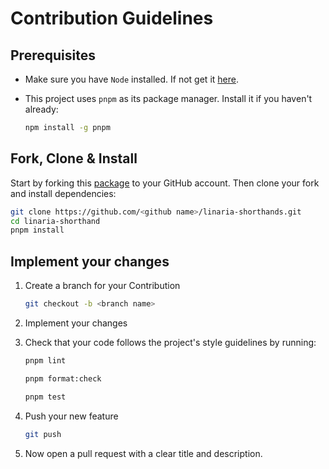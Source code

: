 # Contribution Guidelines

## Prerequisites

- Make sure you have `Node` installed.
  If not get it [here](https://nodejs.org/de/download).

- This project uses `pnpm` as its package manager. Install it if you haven't already:

  ```sh
  npm install -g pnpm
  ```

## Fork, Clone & Install

Start by forking this [package](https://github.com/pipisso/linaria-shorthands) to your GitHub account. Then clone your fork and install dependencies:

```sh
git clone https://github.com/<github name>/linaria-shorthands.git
cd linaria-shorthand
pnpm install
```

## Implement your changes

1. Create a branch for your Contribution

   ```bash
   git checkout -b <branch name>
   ```

2. Implement your changes

3. Check that your code follows the project's style guidelines by running:

   ```bash
   pnpm lint
   ```

   ```bash
   pnpm format:check
   ```

   ```bash
   pnpm test
   ```

4. Push your new feature

   ```bash
   git push
   ```

5. Now open a pull request with a clear title and description.
